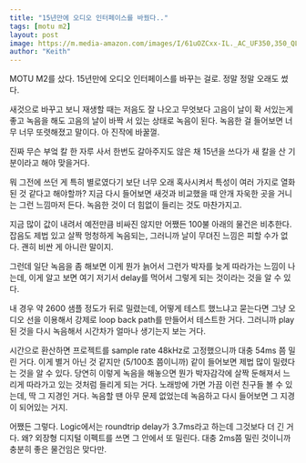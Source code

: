 ```yaml
---
title: "15년만에 오디오 인터페이스를 바꿨다.."
tags: [motu m2]
layout: post
image: https://m.media-amazon.com/images/I/61uOZCxx-IL._AC_UF350,350_QL80_DpWeblab_.jpg
author: "Keith"
---
```


MOTU M2를 샀다. 15년만에 오디오 인터페이스를 바꾸는 걸로. 정말 정말 오래도 썼다.

새것으로 바꾸고 보니 재생할 때는 저음도 잘 나오고 무엇보다 고음이 날이 확 서있는게 좋고 녹음을 해도 고음의 날이 바짝 서 있는 상태로 녹음이 된다. 녹음한 걸 들어보면 너무 너무 또렷해졌고 말이다. 아 진작에 바꿀껄.

진짜 무슨 부엌 칼 한 자루 사서 한번도 갈아주지도 않은 채 15년을 쓰다가 새 칼을 산 기분이라고 해야 맞을거다.

뭐 그전에 쓰던 게 특히 별로였다기 보단 너무 오래 혹사시켜서 특성이 여러 가지로 열화된 것 같다고 해야할까? 지금 다시 들어보면 새것과 비교했을 때 안개 자욱한 곳을 거니는 그런 느낌마저 든다. 녹음한 것이 더 힘없이 들리는 것도 마찬가지고.

지금 많이 값이 내려서 예전만큼 비싸진 않지만 어쨌든 100불 아래의 물건은 비추한다. 잡음도 제법 있고 살짝 멍청하게 녹음되는, 그러니까 날이 무뎌진 느낌은 피할 수가 없다. 괜히 비싼 게 아니란 말이지.

그런데 일단 녹음을 좀 해보면 이게 뭔가 늙어서 그런가 박자를 늦게 따라가는 느낌이 나는데, 이게 알고 보면 여기 저기서 delay를 먹어서 그렇게 되는 것이라는 것을 알 수 있다.

내 경우 약 2600 샘플 정도가 뒤로 밀렸는데, 어떻게 테스트 했느냐고 묻는다면 그냥 오디오 선을 이용해서 강제로 loop back path를 만들어서 테스트한 거다. 그러니까 play된 것을 다시 녹음해서 시간차가 얼마나 생기는지 보는 거다. 

시간으로 환산하면 프로젝트를 sample rate 48kHz로 고정했으니까 대충 54ms 쯤 밀린 거다. 이게 별거 아닌 것 같지만 (5/100초 쯤이니까) 같이 들어보면 제법 많이 밀렸다는 것을 알 수 있다. 당연히 이렇게 녹음을 해놓으면 뭔가 박자감각에 살짝 둔해져서 느리게 따라가고 있는 것처럼 들리게 되는 거다. 노래방에 가면 가끔 이런 친구들 볼 수 있는데, 딱 그 지경인 거다. 녹음할 땐 아무 문제 없었는데 녹음하고 다시 들어보면 그 지경이 되어있는 거지.

어쨌든 그렇다. Logic에서는 roundtrip delay가 3.7ms라고 하는데 그것보다 더 긴 거다. 왜? 외장형 디지털 이펙트를 쓰면 그 안에서 또 밀린다. 대충 2ms쯤 밀린 것이니까 충분히 좋은 물건임은 맞다만.